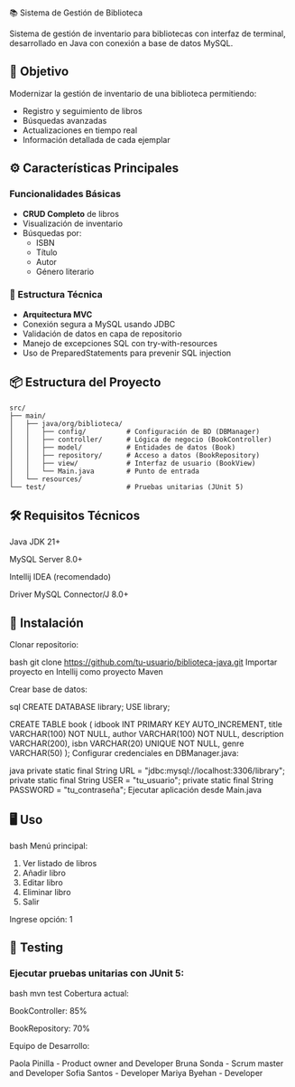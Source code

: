 📚 Sistema de Gestión de Biblioteca

Sistema de gestión de inventario para bibliotecas con interfaz de terminal, desarrollado en Java con conexión a base de datos MySQL.

## 🎯 Objetivo
Modernizar la gestión de inventario de una biblioteca permitiendo:
- Registro y seguimiento de libros
- Búsquedas avanzadas
- Actualizaciones en tiempo real
- Información detallada de cada ejemplar

## ⚙️ Características Principales
### Funcionalidades Básicas
- **CRUD Completo** de libros
- Visualización de inventario
- Búsquedas por:
    - ISBN
    - Título
    - Autor
    - Género literario

### 🔧 Estructura Técnica
- **Arquitectura MVC**
- Conexión segura a MySQL usando JDBC
- Validación de datos en capa de repositorio
- Manejo de excepciones SQL con try-with-resources
- Uso de PreparedStatements para prevenir SQL injection

## 📦 Estructura del Proyecto
```plaintext
src/
├── main/
│   ├── java/org/biblioteca/
│   │   ├── config/          # Configuración de BD (DBManager)
│   │   ├── controller/      # Lógica de negocio (BookController)
│   │   ├── model/           # Entidades de datos (Book)
│   │   ├── repository/      # Acceso a datos (BookRepository)
│   │   ├── view/            # Interfaz de usuario (BookView)
│   │   └── Main.java        # Punto de entrada
│   └── resources/
└── test/                    # Pruebas unitarias (JUnit 5)
```
## 🛠 Requisitos Técnicos
Java JDK 21+

MySQL Server 8.0+

Intellij IDEA (recomendado)

Driver MySQL Connector/J 8.0+

## 🚀 Instalación
Clonar repositorio:

bash
git clone https://github.com/tu-usuario/biblioteca-java.git
Importar proyecto en Intellij como proyecto Maven

Crear base de datos:

sql
CREATE DATABASE library;
USE library;

CREATE TABLE book (
    idbook INT PRIMARY KEY AUTO_INCREMENT,
    title VARCHAR(100) NOT NULL,
    author VARCHAR(100) NOT NULL,
    description VARCHAR(200),
    isbn VARCHAR(20) UNIQUE NOT NULL,
    genre VARCHAR(50)
);
Configurar credenciales en DBManager.java:

java
private static final String URL = "jdbc:mysql://localhost:3306/library";
private static final String USER = "tu_usuario";
private static final String PASSWORD = "tu_contraseña";
Ejecutar aplicación desde Main.java

## 🖥️ Uso
bash
Menú principal:
1. Ver listado de libros
2. Añadir libro
3. Editar libro
4. Eliminar libro
5. Salir

Ingrese opción: 1

## 🧪 Testing
### Ejecutar pruebas unitarias con JUnit 5:

bash
mvn test
Cobertura actual:

BookController: 85%

BookRepository: 70%

Equipo de Desarrollo:

Paola Pinilla - Product owner and Developer
Bruna Sonda - Scrum master and Developer
Sofia Santos - Developer
Mariya Byehan - Developer


